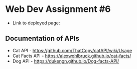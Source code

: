 # Web Dev Assignment #6
- Link to deployed page:

## Documentation of APIs
- Cat API - https://github.com/ThatCopy/catAPI/wiki/Usage
- Cat Facts API - https://alexwohlbruck.github.io/cat-facts/
- Dog API - https://dukengn.github.io/Dog-facts-API/
